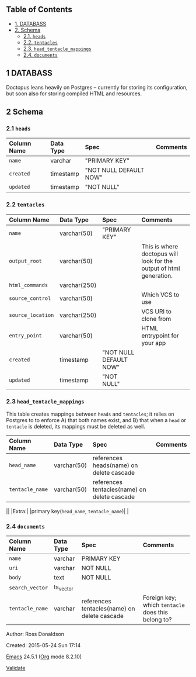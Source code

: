 Table of Contents
-----------------

-   [1. DATABASS](#sec-1)
-   [2. Schema](#sec-2)
    -   [2.1. `heads`](#sec-2-1)
    -   [2.2. `tentacles`](#sec-2-2)
    -   [2.3. `head_tentacle_mappings`](#sec-2-3)
    -   [2.4. `documents`](#sec-2-4)

1 DATABASS
----------

Doctopus leans heavily on Postgres – currently for storing its configuration, but soon also for storing compiled HTML and resources.

2 Schema
--------

### 2.1 `heads`

|Column Name|Data Type|Spec|Comments|
|:----------|:--------|:---|:-------|
|`name`|varchar|"PRIMARY KEY"| |
|`created`|timestamp|"NOT NULL DEFAULT NOW"| |
|`updated`|timestamp|"NOT NULL"| |

### 2.2 `tentacles`

|Column Name|Data Type|Spec|Comments|
|:----------|:--------|:---|:-------|
|`name`|varchar(50)|"PRIMARY KEY"| |
|`output_root`|varchar(50)| |This is where doctopus will look for the output of html generation.|
|`html_commands`|varchar(250)| | |
|`source_control`|varchar(50)| |Which VCS to use|
|`source_location`|varchar(250)| |VCS URI to clone from|
|`entry_point`|varchar(50)| |HTML entrypoint for your app|
|`created`|timestamp|"NOT NULL DEFAULT NOW"| |
|`updated`|timestamp|"NOT NULL"| |

### 2.3 `head_tentacle_mappings`

This table creates mappings between `heads` and `tentacles`; it relies on Postgres to to enforce A) that both names exist, and B) that when a `head` or `tentacle` is deleted, its mappings must be deleted as well.

|Column Name|Data Type|Spec|Comments|
|:----------|:--------|:---|:-------|
|`head_name`|varchar(50)|references heads(name) on delete cascade| |
|`tentacle_name`|varchar(50)|references tentacles(name) on delete cascade| |

||
|Extra:| |primary key(`head_name`, `tentacle_name`)| |

### 2.4 `documents`

|Column Name|Data Type|Spec|Comments|
|:----------|:--------|:---|:-------|
|`name`|varchar|PRIMARY KEY| |
|`uri`|varchar|NOT NULL| |
|`body`|text|NOT NULL| |
|`search_vector`|ts<sub>vector</sub>| | |
|`tentacle_name`|varchar|references tentacles(name) on delete cascade|Foreign key; which `tentacle` does this belong to?|

Author: Ross Donaldson

Created: 2015-05-24 Sun 17:14

[Emacs](http://www.gnu.org/software/emacs/) 24.5.1 ([Org](http://orgmode.org) mode 8.2.10)

[Validate](http://validator.w3.org/check?uri=referer)
